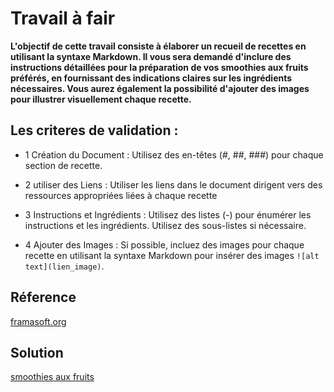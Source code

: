# Travail à fair

**L'objectif de cette travail consiste à élaborer un recueil de recettes en utilisant la syntaxe Markdown. Il vous sera demandé d'inclure des instructions détaillées pour la préparation de vos smoothies aux fruits préférés, en fournissant des indications claires sur les ingrédients nécessaires. Vous aurez également la possibilité d'ajouter des images pour illustrer visuellement chaque recette.**

## Les criteres de validation : 
- 1 Création du Document : 
Utilisez des en-têtes (#, ##, ###) pour chaque section de recette. 

- 2 utiliser des Liens : Utiliser les liens dans le document dirigent vers des ressources appropriées liées à chaque recette

- 3 Instructions et Ingrédients : Utilisez des listes (-) pour énumérer les instructions et les ingrédients. Utilisez des sous-listes si nécessaire.

- 4 Ajouter des Images : Si possible, incluez des images pour chaque recette en utilisant la syntaxe Markdown pour insérer des images ```![alt text](lien_image)```.

## Réference
[framasoft.org](https://docs.framasoft.org/fr/grav/markdown.html)

## Solution
[smoothies aux fruits](https://github.com/ADNANLH/CNMH/blob/main/branche%20technique/les%20labs/lab_markdown/les%20recette/solution.md)